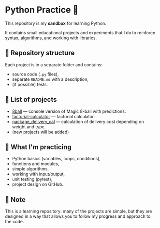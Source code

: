 # Python Practice 🐍

This repository is my **sandbox** for learning Python.

It contains small educational projects and experiments that I do to reinforce syntax, algorithms, and working with libraries.

## 📂 Repository structure
Each project is in a separate folder and contains:
- source code (`.py` files),
- separate `README.md` with a description,
- (if possible) tests.

## 🚀 List of projects
- [8ball](./8ball) — console version of Magic 8-ball with predictions.
- [factorial-calculator](./factorial-calculator) — factorial calculator.
- [package_delivery_cal](./package_delivery_cal) — calculation of delivery cost depending on weight and type.
- (new projects will be added)

## 🧪 What I'm practicing
- Python basics (variables, loops, conditions),
- functions and modules,
- simple algorithms,
- working with input/output,
- unit testing (pytest),
- project design on GitHub.

## 📌 Note
This is a learning repository: many of the projects are simple, but they are designed in a way that allows you to follow my progress and approach to the code.
